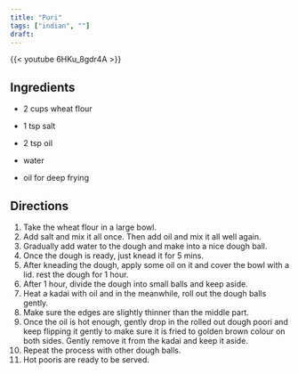 ```yaml
---
title: "Puri"
tags: ["indian", ""]
draft:
---
```


{{< youtube 6HKu_8gdr4A  >}}

## Ingredients

-   2 cups wheat flour

-   1 tsp salt

-   2 tsp oil

-   water

-   oil for deep frying

## Directions

1. Take the wheat flour in a large bowl.
2. Add salt and mix it all once. Then add oil and mix it all well again.
3. Gradually add water to the dough and make into a nice dough ball.
4. Once the dough is ready, just knead it for 5 mins.
5. After kneading the dough, apply some oil on it and cover the bowl with a lid. rest the dough for 1 hour.
6. After 1 hour, divide the dough into small balls and keep aside.
7. Heat a kadai with oil and in the meanwhile, roll out the dough balls gently.
8. Make sure the edges are slightly thinner than the middle part. 
9. Once the oil is hot enough, gently drop in the rolled out dough poori and keep flipping it gently to make sure it is fried to golden brown colour on both sides. Gently remove it from the kadai and keep it aside.
10. Repeat the process with other dough balls.
11. Hot pooris are ready to be served.